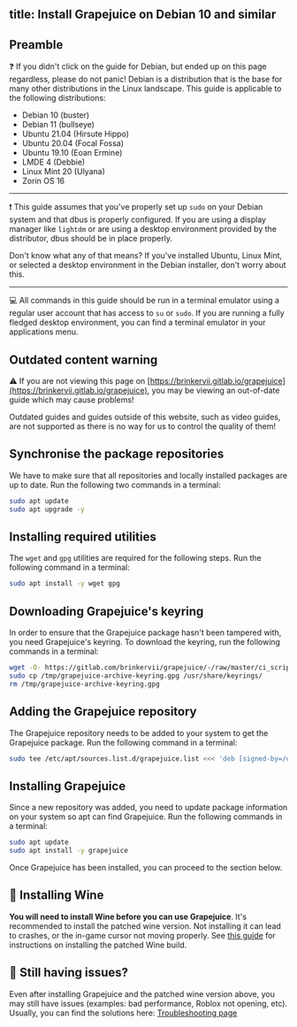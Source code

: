 title: Install Grapejuice on Debian 10 and similar
---
## Preamble

❓ If you didn't click on the guide for Debian, but ended up on this page regardless, please do not panic! Debian is a
distribution that is the base for many other distributions in the Linux landscape. This guide is applicable to the
following distributions:

- Debian 10 (buster)
- Debian 11 (bullseye)
- Ubuntu 21.04 (Hirsute Hippo)
- Ubuntu 20.04 (Focal Fossa)
- Ubuntu 19.10 (Eoan Ermine)
- LMDE 4 (Debbie)
- Linux Mint 20 (Ulyana)
- Zorin OS 16

---

❗ This guide assumes that you've properly set up `sudo` on your Debian system and that dbus is properly configured. If
you are using a display manager like `lightdm` or are using a desktop environment provided by the distributor, dbus
should be in place properly.

Don't know what any of that means? If you've installed Ubuntu, Linux Mint, or selected a desktop environment in the
Debian installer, don't worry about this.

---

💻 All commands in this guide should be run in a terminal emulator using a regular user account that has access to `su`
or `sudo`. If you are running a fully fledged desktop environment, you can find a terminal emulator in your applications
menu.

## Outdated content warning

⚠️  If you are not viewing this page on [https://brinkervii.gitlab.io/grapejuice](https://brinkervii.gitlab.io/grapejuice),
you may be viewing an out-of-date guide which may cause problems!

Outdated guides and guides outside of this website, such as video guides, are not supported as there is no way
for us to control the quality of them!

## Synchronise the package repositories

We have to make sure that all repositories and locally installed packages are up to date. Run the following two commands
in a terminal:

```sh
sudo apt update
sudo apt upgrade -y
```

## Installing required utilities

The `wget` and `gpg` utilities are required for the following steps. Run the following command in a terminal:

```sh
sudo apt install -y wget gpg
```

## Downloading Grapejuice's keyring

In order to ensure that the Grapejuice package hasn't been tampered with, you need Grapejuice's keyring.
To download the keyring, run the following commands in a terminal:

```sh
wget -O- https://gitlab.com/brinkervii/grapejuice/-/raw/master/ci_scripts/signing_keys/public_key.gpg | gpg --dearmor > /tmp/grapejuice-archive-keyring.gpg
sudo cp /tmp/grapejuice-archive-keyring.gpg /usr/share/keyrings/
rm /tmp/grapejuice-archive-keyring.gpg
```

## Adding the Grapejuice repository

The Grapejuice repository needs to be added to your system to get the Grapejuice package.
Run the following command in a terminal:

```sh
sudo tee /etc/apt/sources.list.d/grapejuice.list <<< 'deb [signed-by=/usr/share/keyrings/grapejuice-archive-keyring.gpg] https://brinkervii.gitlab.io/grapejuice/repositories/debian/ universal main' > /dev/null
```


## Installing Grapejuice

Since a new repository was added, you need to update package information on your system so apt can find Grapejuice.
Run the following commands in a terminal:

```sh
sudo apt update
sudo apt install -y grapejuice
```

Once Grapejuice has been installed, you can proceed to the section below.

## 🍷 Installing Wine

**You will need to install Wine before you can use Grapejuice**.
It's recommended to install the patched wine version. Not installing it can lead to crashes, or the in-game cursor not moving properly.
See [this guide](../Guides/Installing-Wine) for instructions on installing the patched Wine build.

## 🤔 Still having issues?

Even after installing Grapejuice and the patched wine version above, you may still have issues (examples: bad performance, Roblox not opening, etc). Usually, you can find the solutions here: [Troubleshooting page](../Troubleshooting)
